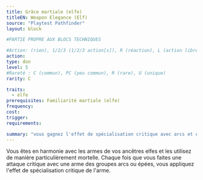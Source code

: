 ```yaml
---
title: Grâce martiale (elfe)
titleEN: Weapon Elegance (Elf)
source: "Playtest Pathfinder"
layout: block

#PARTIE PROPRE AUX BLOCS TECHNIQUES

#Action: (rien), 1/2/3 (1/2/3 action[s]), R (réaction), L (action libre)
action: 
type: don
level: 5
#Rareté : C (commun), PC (peu commun), R (rare), U (unique)
rarity: C

traits:
  - elfe
prerequisites: Familiarité martiale (elfe)
frequency:
cost:
trigger:
requirements:

summary: "vous gagnez l'effet de spécialisation critique avec arcs et épées"
---
```


Vous êtes en harmonie avec les armes de vos ancêtres elfes et les utilisez de manière particulièrement mortelle. Chaque fois que vous faites une attaque critique avec une arme des groupes arcs ou épées, vous appliquez l'effet de spécialisation critique de l'arme.